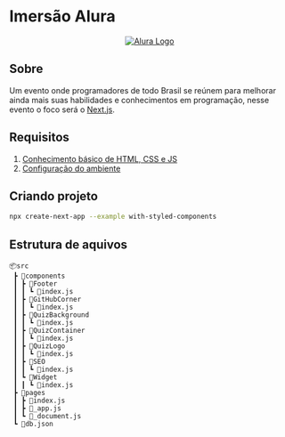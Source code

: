 # Imersão Alura

<p align="center">
  <a href="https://site.alura.com.br/">
    <img src="https://i.imgur.com/g3wWePB.png" alt="Alura Logo">
  </a>
</p>

## Sobre
Um evento onde programadores de todo Brasil se reúnem para melhorar ainda mais suas habilidades e conhecimentos em programação, nesse evento o foco será o [Next.js](https://nextjs.org/).

## Requisitos
1. [Conhecimento básico de HTML, CSS e JS](https://www.alura.com.br/formacao-html-e-css)
2. [Configuração do ambiente](https://www.youtube.com/playlist?list=PLWWWueTSmaQ6tkqUusoYVvdjANp7Qekkx)

## Criando projeto
```sh
npx create-next-app --example with-styled-components
```

## Estrutura de aquivos

```
📦src
 ┣ 📂components
 ┃ ┣ 📂Footer
 ┃ ┃ ┗ 📜index.js
 ┃ ┣ 📂GitHubCorner
 ┃ ┃ ┗ 📜index.js
 ┃ ┣ 📂QuizBackground
 ┃ ┃ ┗ 📜index.js
 ┃ ┣ 📂QuizContainer
 ┃ ┃ ┗ 📜index.js
 ┃ ┣ 📂QuizLogo
 ┃ ┃ ┗ 📜index.js
 ┃ ┣ 📂SEO
 ┃ ┃ ┗ 📜index.js
 ┃ ┗ 📂Widget
 ┃ ┃ ┗ 📜index.js
 ┣ 📂pages
 ┃ ┣ 📜index.js
 ┃ ┣ 📜_app.js
 ┃ ┗ 📜_document.js
 ┗ 📜db.json
```